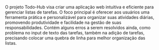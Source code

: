 O projeto Todo-Hub visa criar uma aplicação web intuitiva e eficiente para gerenciar listas de tarefas. O foco principal é oferecer aos usuários uma ferramenta prática e personalizável para organizar suas atividades diárias, promovendo produtividade e facilidade na gestão de suas responsabilidades.
Contém alguns erros a serem resolvidos ainda, como problema no input de texto das tarefas, também na adição de tarefas, precisando colocar uma quebra de linha para melhor organização das listas.
